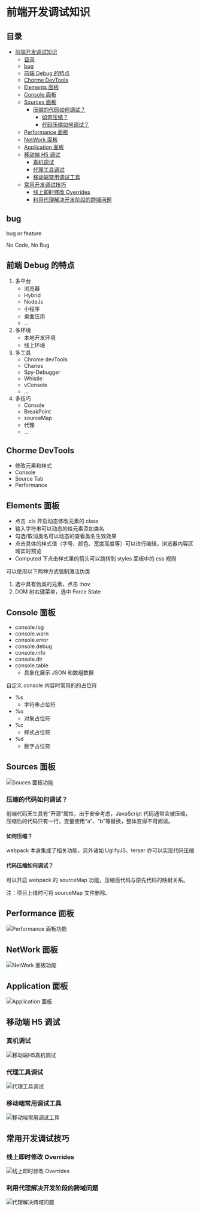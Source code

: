 # 前端开发调试知识

## 目录

- [前端开发调试知识](#前端开发调试知识)
  - [目录](#目录)
  - [bug](#bug)
  - [前端 Debug 的特点](#前端-debug-的特点)
  - [Chorme DevTools](#chorme-devtools)
  - [Elements 面板](#elements-面板)
  - [Console 面板](#console-面板)
  - [Sources 面板](#sources-面板)
    - [压缩的代码如何调试？](#压缩的代码如何调试)
      - [如何压缩？](#如何压缩)
      - [代码压缩如何调试？](#代码压缩如何调试)
  - [Performance 面板](#performance-面板)
  - [NetWork 面板](#network-面板)
  - [Application 面板](#application-面板)
  - [移动端 H5 调试](#移动端-h5-调试)
    - [真机调试](#真机调试)
    - [代理工具调试](#代理工具调试)
    - [移动端常用调试工具](#移动端常用调试工具)
  - [常用开发调试技巧](#常用开发调试技巧)
    - [线上即时修改 Overrides](#线上即时修改-overrides)
    - [利用代理解决开发阶段的跨域问题](#利用代理解决开发阶段的跨域问题)

## bug

bug or feature

No Code, No Bug

## 前端 Debug 的特点

1. 多平台
   - 浏览器
   - Hybrid
   - NodeJs
   - 小程序
   - 桌面应用
   - ...
2. 多环境
   - 本地开发环境
   - 线上环境
3. 多工具
   - Chrome devTools
   - Charies
   - Spy-Debugger
   - Whistle
   - vConsole
   - ...
4. 多技巧
   - Console
   - BreakPoint
   - sourceMap
   - 代理
   - ...

## Chorme DevTools

- 修改元素和样式
- Console
- Source Tab
- Performance

## Elements 面板

- 点击 .cls 开启动态修改元素的 class
- 输入字符串可以动态的给元素添加类名
- 勾选/取消类名可以动态的查看类名生效效果
- 点击具体的样式值（字号、颜色、宽度高度等）可以进行编辑，浏览器内容区域实时预览
- Computed 下点击样式里的箭头可以跳转到 styles 面板中的 css 规则

可以使用以下两种方式强制激活伪类

1. 选中具有伪类的元素，点击 :hov
2. DOM 树右键菜单，选中 Force State

## Console 面板

- console.log
- console.warn
- console.error
- console.debug
- console.info
- console.dir
- console.table
  - 具象化展示 JSON 和数组数据

自定义 console 内容时常用的的占位符

- %s
  - 字符串占位符
- %o
  - 对象占位符
- %c
  - 样式占位符
- %d
  - 数字占位符

## Sources 面板

![Souces 面板功能](./images/00-Souces%20%E9%9D%A2%E6%9D%BF%E5%8A%9F%E8%83%BD.png)

### 压缩的代码如何调试？

前端代码天生具有“开源”属性，出于安全考虑，JavaScript 代码通常会被压缩，压缩后的代码只有一行，变量使用“a”、“b”等替换，整体变得不可阅读。

#### 如何压缩？

webpack 本身集成了相关功能，另外诸如 UglifyJS、terser 亦可以实现代码压缩

#### 代码压缩如何调试？

可以开启 webpack 的 sourceMap 功能，压缩后代码与原先代码的映射关系。

注：项目上线时可将 sourceMap 文件删除。

## Performance 面板

![Performance 面板功能](./images/01-Performance%E9%9D%A2%E6%9D%BF.png)

## NetWork 面板

![NetWork 面板功能](./images//02-Network%20%E9%9D%A2%E6%9D%BF.png)

## Application 面板

![Application 面板](./images/03-Application%E9%9D%A2%E6%9D%BF.png)

## 移动端 H5 调试

### 真机调试

![移动端H5真机调试](./images/04-%E7%A7%BB%E5%8A%A8%E7%AB%AFH5%E7%9C%9F%E6%9C%BA%E8%B0%83%E8%AF%95.png)

### 代理工具调试

![代理工具调试](./images/05-%E7%A7%BB%E5%8A%A8%E7%AB%AF%E4%BB%A3%E7%90%86%E5%B7%A5%E5%85%B7%E8%B0%83%E8%AF%95.png)

### 移动端常用调试工具

![移动端常用调试工具](./images/06-移动端常用调试工具.png)

## 常用开发调试技巧

### 线上即时修改 Overrides

![线上即时修改 Overrides](./images/07-线上即时修改%20overrides.png)

### 利用代理解决开发阶段的跨域问题

![代理解决跨域问题](./images/08-%E5%BC%80%E5%8F%91%E6%97%B6%E8%B7%A8%E5%9F%9F%E9%97%AE%E9%A2%98%E8%A7%A3%E5%86%B3.png)